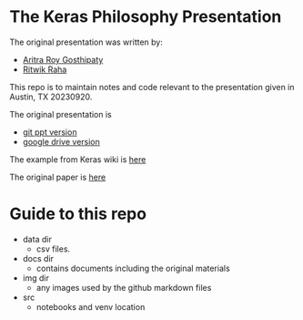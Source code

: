 # The Keras Philosophy Presentation

The original presentation was written by:

* [Aritra Roy Gosthipaty](https://twitter.com/ariG23498)
* [Ritwik Raha](https://twitter.com/ritwik_raha)

This repo is to maintain notes and code relevant to the
presentation given in Austin, TX 20230920.

The original presentation is 

* [git ppt version](docs/The-Keras-Philosophy.pptx)
* [google drive version](https://docs.google.com/presentation/d/1L_B5-6yKJN8CbUk4BKbwMXi158uBJ5xZ8xOa3QR-75M/edit?usp=sharing)

The example from Keras wiki is [here](https://keras.io/examples/vision/nerf/)

The original paper is [here](docs/nerfpaper.pdf)

# Guide to this repo

* data dir
    - csv files. 
* docs dir
    - contains documents including the original materials
* img dir
    - any images used by the github markdown files
* src
    - notebooks and venv location



